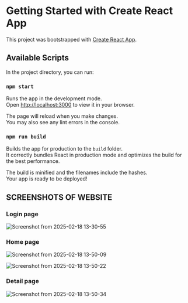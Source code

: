 # Getting Started with Create React App

This project was bootstrapped with [Create React App](https://github.com/facebook/create-react-app).

## Available Scripts

In the project directory, you can run:

### `npm start`

Runs the app in the development mode.\
Open [http://localhost:3000](http://localhost:3000) to view it in your browser.

The page will reload when you make changes.\
You may also see any lint errors in the console.

### `npm run build`

Builds the app for production to the `build` folder.\
It correctly bundles React in production mode and optimizes the build for the best performance.

The build is minified and the filenames include the hashes.\
Your app is ready to be deployed!

## SCREENSHOTS OF WEBSITE

### Login page
![Screenshot from 2025-02-18 13-30-55](https://github.com/user-attachments/assets/402f9a55-662d-4218-8425-e29a42c283fe)

### Home page
![Screenshot from 2025-02-18 13-50-09](https://github.com/user-attachments/assets/e237fa8e-5dff-461a-a010-a5f1763b8e8f)


![Screenshot from 2025-02-18 13-50-22](https://github.com/user-attachments/assets/4fb03df4-9071-4c05-bc34-d955f68c25d3)

### Detail page
![Screenshot from 2025-02-18 13-50-34](https://github.com/user-attachments/assets/3ed4ebd5-df60-4c2f-8282-fe463ef4139a)
